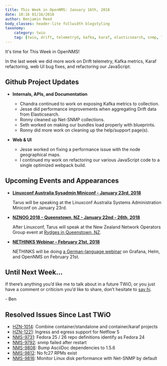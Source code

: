 ```yaml
---
title: This Week in OpenNMS: January 16th, 2018
date: 10:16 01/16/2018
author: Benjamin Reed
body_classes: header-lite fullwidth blogstyling
taxonomy:
    category: twio
    tag: [twio, drift, telemetryd, kafka, karaf, elasticsearch, snmp, linuxconf, nznog, nethinks]
---
```


It's time for This Week in OpenNMS!

In the last week we did more work on Drift telemetry, Kafka metrics, Karaf refactoring, web UI bug fixes, and refactoring our JavaScript.

<!-- git log --author=bamboo@opennms.org --invert-grep --all --no-merges --since='2018-01-08 00:00:00' --until='2018-01-16 00:00:00' --format='%Cblue%ai %Cgreen%aN %Creset%s %Cblue(%H)%Cred%d' --author-date-order | sort | less -R -->

## Github Project Updates

* __Internals, APIs, and Documentation__

  * Chandra continued to work on exposing Kafka metrics to collection.
  * Jesse did performance improvements when aggregating Drift data from Elasticsearch.
  * Ronny cleaned up Net-SNMP collections.
  * Seth worked on making our bundles load properly with blueprints.
  * Ronny did more work on cleaning up the help/support page(s).

* __Web & UI__

  * Jesse worked on fixing a performance issue with the node geographical maps.
  * I continued my work on refactoring our various JavaScript code to a single optimized webpack build.


## Upcoming Events and Appearances

* __[Linuxconf Australia Sysadmin Miniconf - January 23rd, 2018](https://linux.conf.au/programme/miniconfs/sysadmin/)__

  Tarus will be speaking at the Linuxconf Australia Systems Administration Miniconf on January 23rd.

* __[NZNOG 2018 - Queenstown, NZ - January 22nd - 26th, 2018](http://www.nznog.org/nznog18)__

  After Linuxconf, Tarus will speak at the New Zealand Network Operators Group event at [Rydges in Queenstown, NZ](http://www.nznog.org/nznog18/venue).

* __[NETHINKS Webinar - February 21st, 2018](https://www.nethinks.com/blog/it-ueberwachung/opennms-webinar-am-21-februar-einfuehrung-in-grafana/)__

  NETHINKS will be doing [a German-language webinar](https://www.nethinks.com/blog/it-ueberwachung/opennms-webinar-am-21-februar-einfuehrung-in-grafana) on Grafana, Helm, and OpenNMS on February 21st.

## Until Next Week…

If there’s anything you’d like me to talk about in a future TWiO, or you just have a comment or criticism you’d like to share, don’t hesitate to [say hi](mailto:twio@opennms.org).

\- Ben

<!--
  https://github.com/OpenNMS/twio-fodder/blob/master/scripts/twio-issues-list.pl
-->

## Resolved Issues Since Last TWiO

* [HZN-1014](https://issues.opennms.org/browse/HZN-1014): Combine container/standalone and container/karaf projects
* [HZN-1221](https://issues.opennms.org/browse/HZN-1221): Ingress and egress support for Netflow 5
* [NMS-9731](https://issues.opennms.org/browse/NMS-9731): Fedora 25 / 26 repo definitions identify as Fedora 24
* [NMS-9792](https://issues.opennms.org/browse/NMS-9792): snmp failed after restart
* [NMS-9808](https://issues.opennms.org/browse/NMS-9808): Bump AsciiDoc dependencies to 1.5.6
* [NMS-9812](https://issues.opennms.org/browse/NMS-9812): No fc27 RPMs exist
* [NMS-9816](https://issues.opennms.org/browse/NMS-9816): Monitor Linux disk performance with Net-SNMP by default